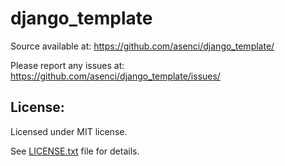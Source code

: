 # django_template

Source available at: https://github.com/asenci/django_template/

Please report any issues at: https://github.com/asenci/django_template/issues/


## License:

Licensed under MIT license.

See [LICENSE.txt](https://raw.githubusercontent.com/asenci/django_template/master/LICENSE.txt) file for details.
